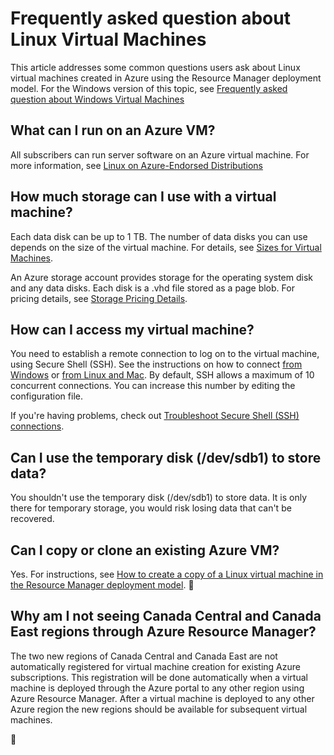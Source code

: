 <properties
	pageTitle="FAQ for Linux VMs | Azure"
	description="Provides answers to some of the common questions about Linux virtual machines created with the Resource Manager model."
	services="virtual-machines-linux"
	documentationCenter=""
	authors="cynthn"
	manager="timlt"
	editor=""
	tags="azure-resource-management"/>

<tags
	ms.service="virtual-machines-linux"
	ms.date="05/16/2016"
	wacn.date=""/>

# Frequently asked question about Linux Virtual Machines 


This article addresses some common questions users ask about Linux virtual machines created in Azure using the Resource Manager deployment model. For the Windows version of this topic, see [Frequently asked question about Windows Virtual Machines](/documentation/articles/virtual-machines-windows-faq/)

## What can I run on an Azure VM?

All subscribers can run server software on an Azure virtual machine. For more information, see [Linux on Azure-Endorsed Distributions](/documentation/articles/virtual-machines-linux-endorsed-distros/)


## How much storage can I use with a virtual machine?

Each data disk can be up to 1 TB. The number of data disks you can use depends on the size of the virtual machine. For details, see [Sizes for Virtual Machines](/documentation/articles/virtual-machines-linux-sizes/).

An Azure storage account provides storage for the operating system disk and any data disks. Each disk is a .vhd file stored as a page blob. For pricing details, see [Storage Pricing Details](/home/features/storage/pricing/).



## How can I access my virtual machine?

You need to establish a remote connection to log on to the virtual machine, using Secure Shell (SSH). See the instructions on how to connect [from Windows](/documentation/articles/virtual-machines-linux-ssh-from-windows/) or 
[from Linux and Mac](/documentation/articles/virtual-machines-linux-ssh-from-linux/). By default, SSH allows a maximum of 10 concurrent connections. You can increase this number by editing the configuration file.


If you're having problems, check out [Troubleshoot Secure Shell (SSH) connections](/documentation/articles/virtual-machines-linux-troubleshoot-ssh-connection/).

## Can I use the temporary disk (/dev/sdb1) to store data?

You shouldn't use the temporary disk (/dev/sdb1) to store data. It is only there for temporary storage, you would risk losing data that can't be recovered. 

## Can I copy or clone an existing Azure VM?

Yes. For instructions, see [How to create a copy of a Linux virtual machine in the Resource Manager deployment model](/documentation/articles/virtual-machines-linux-specialized-image/).


## Why am I not seeing Canada Central and Canada East regions through Azure Resource Manager?

The two new regions of Canada Central and Canada East are not automatically registered for virtual machine creation for existing Azure subscriptions. This registration will be done automatically when a virtual machine is deployed through the Azure portal to any other region using Azure Resource Manager. After a virtual machine is deployed to any other Azure region the new regions should be available for subsequent virtual machines.





